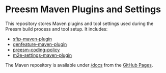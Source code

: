 # Preesm Maven Plugins and Settings

This repository stores Maven plugins and tool settings used during the
Preesm build process and tool setup. It includes:

*   [sftp-maven-plugin](sftp-maven-plugin)
*   [genfeature-maven-plugin](genfeature-maven-plugin)
*   [preesm-coding-policy](preesm-coding-policy)
*   [m2e-settings-maven-plugin](m2e-settings-maven-plugin)

The Maven repository is available under [/docs](docs) from the [GitHub 
Pages](https://preesm.github.io/preesm-maven/).

